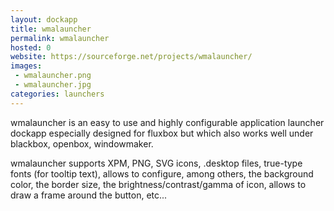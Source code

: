 ```yaml
---
layout: dockapp
title: wmalauncher
permalink: wmalauncher
hosted: 0
website: https://sourceforge.net/projects/wmalauncher/
images:
 - wmalauncher.png
 - wmalauncher.jpg
categories: launchers
---
```

wmalauncher is an easy to use and highly configurable application launcher
dockapp especially designed for fluxbox but which also works well under
blackbox, openbox, windowmaker.

wmalauncher supports XPM, PNG, SVG icons, .desktop files, true-type
fonts (for tooltip text), allows to configure, among others, the background
color, the border size, the brightness/contrast/gamma of icon, allows to
draw a frame around the button, etc...
